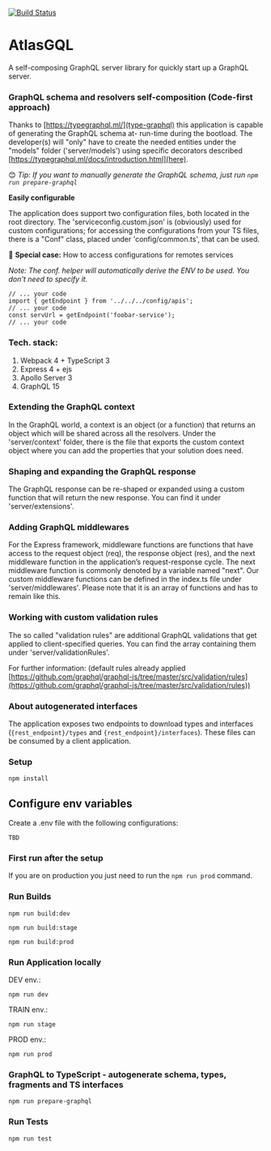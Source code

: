 [![Build Status](https://travis-ci.org/marcellobarile/atlasgql.svg?branch=master)](https://travis-ci.org/marcellobarile/type-graphql-has)

# **AtlasGQL**

A self-composing GraphQL server library for quickly start up a GraphQL server.

### **GraphQL schema and resolvers self-composition (Code-first approach)**

Thanks to [https://typegraphql.ml/](type-graphql) this application is capable of generating the GraphQL schema at- run-time during the bootload. The developer(s) will "only" have to create the needed entities under the "models" folder ('server/models') using specific decorators described [https://typegraphql.ml/docs/introduction.html](here).

:blush: _Tip: If you want to manually generate the GraphQL schema, just run `npm run prepare-graphql`_

**Easily configurable**

The application does support two configuration files, both located in the root directory.
The 'serviceconfig.custom.json' is (obviously) used for custom configurations; for accessing the configurations from your TS files, there is a "Conf" class, placed under 'config/common.ts', that can be used.

:blue_book: **Special case:** How to access configurations for remotes services

_Note: The conf. helper will automatically derive the ENV to be used. You don't need to specify it._

```
// ... your code
import { getEndpoint } from '../../../config/apis';
// ... your code
const servUrl = getEndpoint('foobar-service');
// ... your code
```

### **Tech. stack:**

1. Webpack 4 + TypeScript 3
2. Express 4 + ejs
3. Apollo Server 3
4. GraphQL 15

### **Extending the GraphQL context**

In the GraphQL world, a context is an object (or a function) that returns an object which will be shared across all the resolvers.
Under the 'server/context' folder, there is the file that exports the custom context object where you can add the properties that your solution does need.

### **Shaping and expanding the GraphQL response**

The GraphQL response can be re-shaped or expanded using a custom function that will return the new response.
You can find it under 'server/extensions'.

### **Adding GraphQL middlewares**

For the Express framework, middleware functions are functions that have access to the request object (req), the response object (res), and the next middleware function in the application’s request-response cycle. The next middleware function is commonly denoted by a variable named "next".
Our custom middleware functions can be defined in the index.ts file under 'server/middlewares'.
Please note that it is an array of functions and has to remain like this.

### **Working with custom validation rules**

The so called "validation rules" are additional GraphQL validations that get applied to client-specified queries. You can find the array containing them under 'server/validationRules'.

For further information: (default rules already applied [https://github.com/graphql/graphql-js/tree/master/src/validation/rules](https://github.com/graphql/graphql-js/tree/master/src/validation/rules))

### **About autogenerated interfaces**

The application exposes two endpoints to download types and interfaces (`{rest_endpoint}/types` and `{rest_endpoint}/interfaces`). These files can be consumed by a client application.

### **Setup**

```
npm install
```

## **Configure env variables**

Create a .env file with the following configurations:

```
TBD
```

### **First run after the setup**

If you are on production you just need to run the `npm run prod` command.

### **Run Builds**

```
npm run build:dev
```

```
npm run build:stage
```

```
npm run build:prod
```

### **Run Application locally**

DEV env.:

```
npm run dev
```

TRAIN env.:

```
npm run stage
```

PROD env.:

```
npm run prod
```

### **GraphQL to TypeScript - autogenerate schema, types, fragments and TS interfaces**

```
npm run prepare-graphql
```

### **Run Tests**

```
npm run test
```
